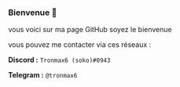 ### Bienvenue 👋

vous voici sur ma page GitHub soyez le bienvenue 

vous pouvez me contacter via ces réseaux :

**Discord :** `Tronmax6 (soko)#0943`

**Telegram :** `@tronmax6`


<!--
**tronmax6/tronmax6** is a ✨ _special_ ✨ repository because its `README.md` (this file) appears on your GitHub profile.

Here are some ideas to get you started:

- 🔭 I’m currently working on ....
- 🌱 I’m currently learning ....
- 👯 I’m looking to collaborate on ....
- 🤔 I’m looking for help with ....
- 💬 Ask me about ....
- 📫 How to reach me: ....
- 😄 Pronouns: ...
- ⚡ Fun fact: ...
-->
